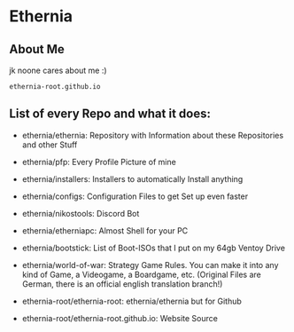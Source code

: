 # Ethernia
## About Me
jk noone cares about me :)

    ethernia-root.github.io

## List of every Repo and what it does:

- ethernia/ethernia:
    Repository with Information about these Repositories and other Stuff
- ethernia/pfp:
    Every Profile Picture of mine
- ethernia/installers:
    Installers to automatically Install anything
- ethernia/configs:
    Configuration Files to get Set up even faster
- ethernia/nikostools:
    Discord Bot
- ethernia/etherniapc:
    Almost Shell for your PC
- ethernia/bootstick:
    List of Boot-ISOs that I put on my 64gb Ventoy Drive
- ethernia/world-of-war:
    Strategy Game Rules. You can make it into any kind of Game, a Videogame, a Boardgame, etc.
    (Original Files are German, there is an official english translation branch!)

- ethernia-root/ethernia-root:
    ethernia/ethernia but for Github
- ethernia-root/ethernia-root.github.io:
    Website Source
